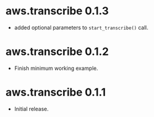 # aws.transcribe 0.1.3

* added optional parameters to `start_transcribe()` call.

# aws.transcribe 0.1.2

* Finish minimum working example.

# aws.transcribe 0.1.1

* Initial release.
